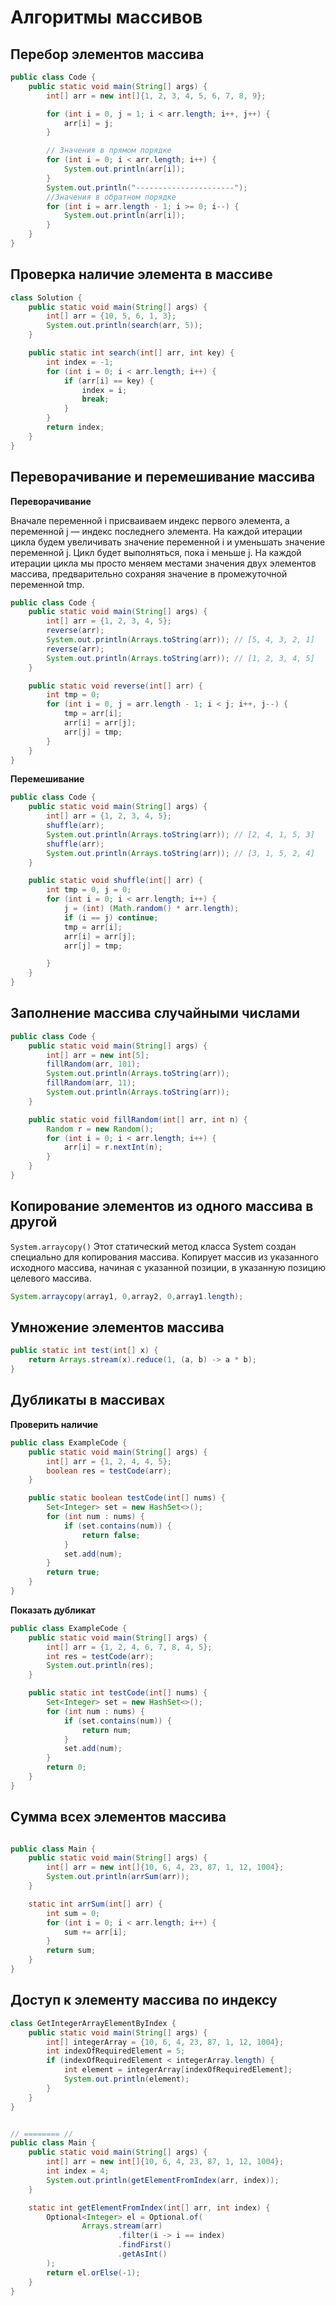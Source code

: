 # Алгоритмы массивов

## Перебор элементов массива

```java
public class Code {
    public static void main(String[] args) {
        int[] arr = new int[]{1, 2, 3, 4, 5, 6, 7, 8, 9};

        for (int i = 0, j = 1; i < arr.length; i++, j++) {
            arr[i] = j;
        }

        // Значения в прямом порядке
        for (int i = 0; i < arr.length; i++) {
            System.out.println(arr[i]);
        }
        System.out.println("----------------------");
        //Значения в обратном порядке
        for (int i = arr.length - 1; i >= 0; i--) {
            System.out.println(arr[i]);
        }
    }
}
```

## Проверка наличие элемента в массиве

```java
class Solution {
    public static void main(String[] args) {
        int[] arr = {10, 5, 6, 1, 3};
        System.out.println(search(arr, 5));
    }

    public static int search(int[] arr, int key) {
        int index = -1;
        for (int i = 0; i < arr.length; i++) {
            if (arr[i] == key) {
                index = i;
                break;
            }
        }
        return index;
    }
}
```

## Переворачивание и перемешивание массива

**Переворачивание**

Вначале переменной i присваиваем индекс первого элемента, а переменной j —
индекс последнего элемента. На каждой итерации цикла будем увеличивать значение
переменной i и уменьшать значение переменной j. Цикл будет выполняться,
пока i меньше j. На каждой итерации цикла мы просто меняем местами значения
двух элементов массива, предварительно сохраняя значение в промежуточной
переменной tmp.

```java
public class Code {
    public static void main(String[] args) {
        int[] arr = {1, 2, 3, 4, 5};
        reverse(arr);
        System.out.println(Arrays.toString(arr)); // [5, 4, 3, 2, 1]
        reverse(arr);
        System.out.println(Arrays.toString(arr)); // [1, 2, 3, 4, 5]
    }

    public static void reverse(int[] arr) {
        int tmp = 0;
        for (int i = 0, j = arr.length - 1; i < j; i++, j--) {
            tmp = arr[i];
            arr[i] = arr[j];
            arr[j] = tmp;
        }
    }
}
```

**Перемешивание**

```java
public class Code {
    public static void main(String[] args) {
        int[] arr = {1, 2, 3, 4, 5};
        shuffle(arr);
        System.out.println(Arrays.toString(arr)); // [2, 4, 1, 5, 3]
        shuffle(arr);
        System.out.println(Arrays.toString(arr)); // [3, 1, 5, 2, 4]
    }

    public static void shuffle(int[] arr) {
        int tmp = 0, j = 0;
        for (int i = 0; i < arr.length; i++) {
            j = (int) (Math.random() * arr.length);
            if (i == j) continue;
            tmp = arr[i];
            arr[i] = arr[j];
            arr[j] = tmp;

        }
    }
}
```

## Заполнение массива случайными числами

```java
public class Code {
    public static void main(String[] args) {
        int[] arr = new int[5];
        fillRandom(arr, 101);
        System.out.println(Arrays.toString(arr));
        fillRandom(arr, 11);
        System.out.println(Arrays.toString(arr));
    }

    public static void fillRandom(int[] arr, int n) {
        Random r = new Random();
        for (int i = 0; i < arr.length; i++) {
            arr[i] = r.nextInt(n);
        }
    }
}
```

## Копирование элементов из одного массива в другой

`System.arraycopy()`
Этот статический метод класса System создан специально для копирования массива.
Копирует массив из указанного исходного массива, начиная с указанной позиции, в
указанную позицию целевого массива.

```java
System.arraycopy(array1, 0,array2, 0,array1.length);

```

## Умножение элементов массива

```java
public static int test(int[] x) {
    return Arrays.stream(x).reduce(1, (a, b) -> a * b);
}
```

## Дубликаты в массивах

**Проверить наличие**

```java
public class ExampleCode {
    public static void main(String[] args) {
        int[] arr = {1, 2, 4, 4, 5};
        boolean res = testCode(arr);
    }

    public static boolean testCode(int[] nums) {
        Set<Integer> set = new HashSet<>();
        for (int num : nums) {
            if (set.contains(num)) {
                return false;
            }
            set.add(num);
        }
        return true;
    }
}
```

**Показать дубликат**

```java
public class ExampleCode {
    public static void main(String[] args) {
        int[] arr = {1, 2, 4, 6, 7, 8, 4, 5};
        int res = testCode(arr);
        System.out.println(res);
    }

    public static int testCode(int[] nums) {
        Set<Integer> set = new HashSet<>();
        for (int num : nums) {
            if (set.contains(num)) {
                return num;
            }
            set.add(num);
        }
        return 0;
    }
}

```

## Сумма всех элементов массива

```java

public class Main {
    public static void main(String[] args) {
        int[] arr = new int[]{10, 6, 4, 23, 87, 1, 12, 1004};
        System.out.println(arrSum(arr));
    }

    static int arrSum(int[] arr) {
        int sum = 0;
        for (int i = 0; i < arr.length; i++) {
            sum += arr[i];
        }
        return sum;
    }
}


```

## Доступ к элементу массива по индексу

```java
class GetIntegerArrayElementByIndex {
    public static void main(String[] args) {
        int[] integerArray = {10, 6, 4, 23, 87, 1, 12, 1004};
        int indexOfRequiredElement = 5;
        if (indexOfRequiredElement < integerArray.length) {
            int element = integerArray[indexOfRequiredElement];
            System.out.println(element);
        }
    }
}


// ======== //
public class Main {
    public static void main(String[] args) {
        int[] arr = new int[]{10, 6, 4, 23, 87, 1, 12, 1004};
        int index = 4;
        System.out.println(getElementFromIndex(arr, index));
    }

    static int getElementFromIndex(int[] arr, int index) {
        Optional<Integer> el = Optional.of(
                Arrays.stream(arr)
                        .filter(i -> i == index)
                        .findFirst()
                        .getAsInt()
        );
        return el.orElse(-1);
    }
}


```